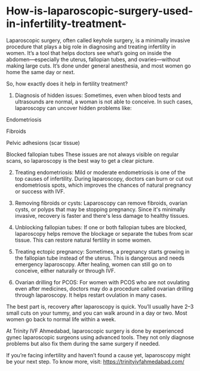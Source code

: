 # How-is-laparoscopic-surgery-used-in-infertility-treatment-

Laparoscopic surgery, often called keyhole surgery, is a minimally invasive procedure that plays a big role in diagnosing and treating infertility in women. It’s a tool that helps doctors see what’s going on inside the abdomen—especially the uterus, fallopian tubes, and ovaries—without making large cuts. It’s done under general anesthesia, and most women go home the same day or next.

So, how exactly does it help in fertility treatment?

1. Diagnosis of hidden issues:
Sometimes, even when blood tests and ultrasounds are normal, a woman is not able to conceive. In such cases, laparoscopy can uncover hidden problems like:

Endometriosis

Fibroids

Pelvic adhesions (scar tissue)

Blocked fallopian tubes
These issues are not always visible on regular scans, so laparoscopy is the best way to get a clear picture.

2. Treating endometriosis:
Mild or moderate endometriosis is one of the top causes of infertility. During laparoscopy, doctors can burn or cut out endometriosis spots, which improves the chances of natural pregnancy or success with IVF.

3. Removing fibroids or cysts:
Laparoscopy can remove fibroids, ovarian cysts, or polyps that may be stopping pregnancy. Since it's minimally invasive, recovery is faster and there's less damage to healthy tissues.

4. Unblocking fallopian tubes:
If one or both fallopian tubes are blocked, laparoscopy helps remove the blockage or separate the tubes from scar tissue. This can restore natural fertility in some women.

5. Treating ectopic pregnancy:
Sometimes, a pregnancy starts growing in the fallopian tube instead of the uterus. This is dangerous and needs emergency laparoscopy. After healing, women can still go on to conceive, either naturally or through IVF.

6. Ovarian drilling for PCOS:
For women with PCOS who are not ovulating even after medicines, doctors may do a procedure called ovarian drilling through laparoscopy. It helps restart ovulation in many cases.

The best part is, recovery after laparoscopy is quick. You’ll usually have 2–3 small cuts on your tummy, and you can walk around in a day or two. Most women go back to normal life within a week.

At Trinity IVF Ahmedabad, laparoscopic surgery is done by experienced gynec laparoscopic surgeons using advanced tools. They not only diagnose problems but also fix them during the same surgery if needed.

If you’re facing infertility and haven’t found a cause yet, laparoscopy might be your next step. To know more, visit:
https://trinityivfahmedabad.com/
